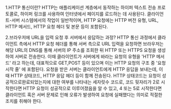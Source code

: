 1.HTTP 통신이란?
HTTP는 애플리케이션 계층에서 동작하는 하이퍼 텍스트 전송 프로토콜로, 
하이퍼 링크를 사용하여 인터넷에서 페이지를 로드하는 데 사용된다.
클라이언트-서버 시스템에서의 작업이 일반적이며, 
HTTP 요청에는 HTTP 버전 유형, URL, HTTP 메서드, HTTP 요청 헤더 및 본문 등이 포함된다. 



2.브라우저에 URL을 입력 요청 후 서버에서 응답하는 과정?
HTTP 통신 과정에서 클라이언트 측에서 HTTP 요청 헤더를 통해 서버 측으로 URL 입력을 요청하면
브라우저는 해당 URL의 DNS를 통해 서버의 IP 주소를 조회한 뒤 HTTP 또는 HTTPS 요청을 생성하여 서버로 전송한다.
이때 클라이언트가 서버에게 바라는 요청의 유형을 'HTTP 메서드' 라고 하는데, 대표적으로 GET,POST 등이 있으며 이는 HTTP 요청의 구조 중 '요청 시작 줄' 에 포함된다.
요청을 받은 서버는 클라이언트에게 HTTP 응답을 보내는데, 이때 HTTP 상태코드, HTTP 응답 헤더 등이 함께 전송된다.
HTTP 상태코드는 요청이 성공적으로완료되었는지에 대한 여부를 나타내는 세자릿수 코드로,
코드 뒷자리가 2로 시작한다면 HTTP 요청이 성공적으로 이루어졌음을 알 수 있고, 4 또는 5로 시작한다면 클라이언트 혹은 서버 문제로 인해 오류가 발생하여 요청에 실패했다는 의미로 적절한 조치를 취해야 한다.


